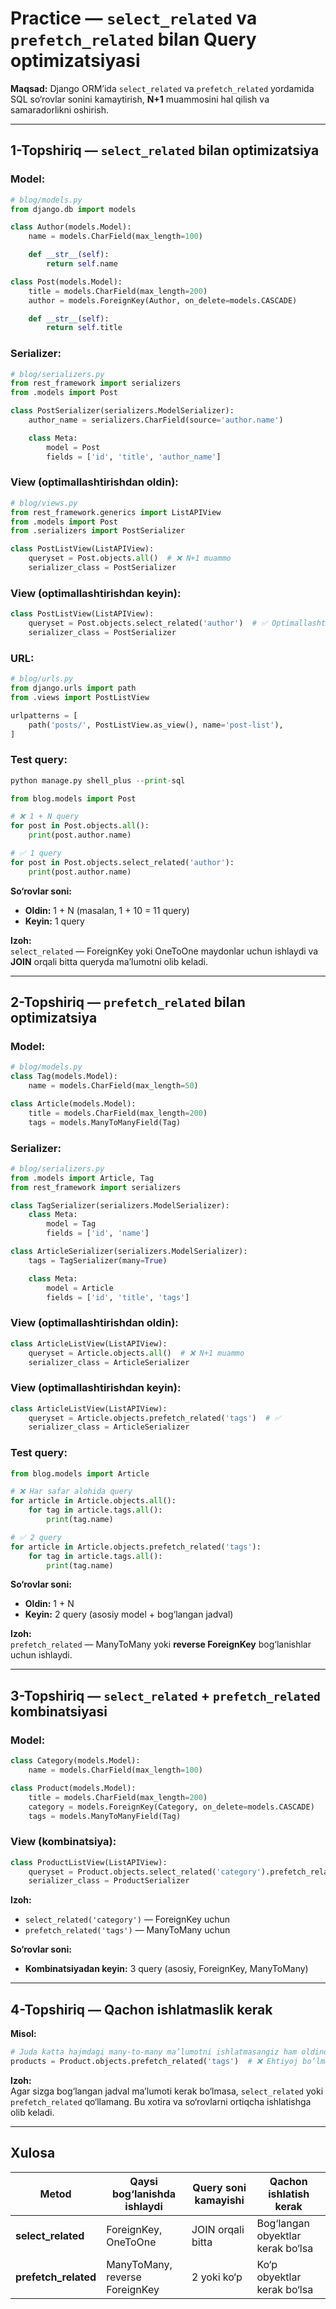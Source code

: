 # Practice — `select_related` va `prefetch_related` bilan Query optimizatsiyasi

**Maqsad:** Django ORM’ida `select_related` va `prefetch_related` yordamida SQL so‘rovlar sonini kamaytirish, **N+1** muammosini hal qilish va samaradorlikni oshirish.

---

## 1-Topshiriq — `select_related` bilan optimizatsiya

### **Model:**

```python
# blog/models.py
from django.db import models

class Author(models.Model):
    name = models.CharField(max_length=100)

    def __str__(self):
        return self.name

class Post(models.Model):
    title = models.CharField(max_length=200)
    author = models.ForeignKey(Author, on_delete=models.CASCADE)

    def __str__(self):
        return self.title
```

### **Serializer:**

```python
# blog/serializers.py
from rest_framework import serializers
from .models import Post

class PostSerializer(serializers.ModelSerializer):
    author_name = serializers.CharField(source='author.name')

    class Meta:
        model = Post
        fields = ['id', 'title', 'author_name']
```

### **View (optimallashtirishdan oldin):**

```python
# blog/views.py
from rest_framework.generics import ListAPIView
from .models import Post
from .serializers import PostSerializer

class PostListView(ListAPIView):
    queryset = Post.objects.all()  # ❌ N+1 muammo
    serializer_class = PostSerializer
```

### **View (optimallashtirishdan keyin):**

```python
class PostListView(ListAPIView):
    queryset = Post.objects.select_related('author')  # ✅ Optimallashtirilgan
    serializer_class = PostSerializer
```

### **URL:**

```python
# blog/urls.py
from django.urls import path
from .views import PostListView

urlpatterns = [
    path('posts/', PostListView.as_view(), name='post-list'),
]
```

### **Test query:**

```python
python manage.py shell_plus --print-sql

from blog.models import Post

# ❌ 1 + N query
for post in Post.objects.all():
    print(post.author.name)

# ✅ 1 query
for post in Post.objects.select_related('author'):
    print(post.author.name)
```

**So‘rovlar soni:**

- **Oldin:** 1 + N (masalan, 1 + 10 = 11 query)
- **Keyin:** 1 query

**Izoh:**  
`select_related` — ForeignKey yoki OneToOne maydonlar uchun ishlaydi va **JOIN** orqali bitta queryda ma’lumotni olib keladi.

---

## 2-Topshiriq — `prefetch_related` bilan optimizatsiya

### **Model:**

```python
# blog/models.py
class Tag(models.Model):
    name = models.CharField(max_length=50)

class Article(models.Model):
    title = models.CharField(max_length=200)
    tags = models.ManyToManyField(Tag)
```

### **Serializer:**

```python
# blog/serializers.py
from .models import Article, Tag
from rest_framework import serializers

class TagSerializer(serializers.ModelSerializer):
    class Meta:
        model = Tag
        fields = ['id', 'name']

class ArticleSerializer(serializers.ModelSerializer):
    tags = TagSerializer(many=True)

    class Meta:
        model = Article
        fields = ['id', 'title', 'tags']
```

### **View (optimallashtirishdan oldin):**

```python
class ArticleListView(ListAPIView):
    queryset = Article.objects.all()  # ❌ N+1 muammo
    serializer_class = ArticleSerializer
```

### **View (optimallashtirishdan keyin):**

```python
class ArticleListView(ListAPIView):
    queryset = Article.objects.prefetch_related('tags')  # ✅
    serializer_class = ArticleSerializer
```

### **Test query:**

```python
from blog.models import Article

# ❌ Har safar alohida query
for article in Article.objects.all():
    for tag in article.tags.all():
        print(tag.name)

# ✅ 2 query
for article in Article.objects.prefetch_related('tags'):
    for tag in article.tags.all():
        print(tag.name)
```

**So‘rovlar soni:**

- **Oldin:** 1 + N
- **Keyin:** 2 query (asosiy model + bog‘langan jadval)

**Izoh:**  
`prefetch_related` — ManyToMany yoki **reverse ForeignKey** bog‘lanishlar uchun ishlaydi.

---

## 3-Topshiriq — `select_related` + `prefetch_related` kombinatsiyasi

### **Model:**

```python
class Category(models.Model):
    name = models.CharField(max_length=100)

class Product(models.Model):
    title = models.CharField(max_length=200)
    category = models.ForeignKey(Category, on_delete=models.CASCADE)
    tags = models.ManyToManyField(Tag)
```

### **View (kombinatsiya):**

```python
class ProductListView(ListAPIView):
    queryset = Product.objects.select_related('category').prefetch_related('tags')
    serializer_class = ProductSerializer
```

**Izoh:**

- `select_related('category')` — ForeignKey uchun
- `prefetch_related('tags')` — ManyToMany uchun

**So‘rovlar soni:**

- **Kombinatsiyadan keyin:** 3 query (asosiy, ForeignKey, ManyToMany)

---

## 4-Topshiriq — Qachon ishlatmaslik kerak

**Misol:**

```python
# Juda katta hajmdagi many-to-many ma’lumotni ishlatmasangiz ham oldindan yuklab olish
products = Product.objects.prefetch_related('tags')  # ❌ Ehtiyoj bo‘lmasa, xotirani isrof qiladi
```

**Izoh:**  
Agar sizga bog‘langan jadval ma’lumoti kerak bo‘lmasa, `select_related` yoki `prefetch_related` qo‘llamang. Bu xotira va so‘rovlarni ortiqcha ishlatishga olib keladi.

---

## Xulosa

| Metod            | Qaysi bog‘lanishda ishlaydi              | Query soni kamayishi      | Qachon ishlatish kerak                     |
|------------------|------------------------------------------|---------------------------|---------------------------------------------|
| **select_related** | ForeignKey, OneToOne                    | JOIN orqali bitta         | Bog‘langan obyektlar kerak bo‘lsa           |
| **prefetch_related** | ManyToMany, reverse ForeignKey         | 2 yoki ko‘p                | Ko‘p obyektlar kerak bo‘lsa                 |
